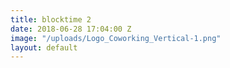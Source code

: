 ```yaml
---
title: blocktime 2
date: 2018-06-28 17:04:00 Z
image: "/uploads/Logo_Coworking_Vertical-1.png"
layout: default
---
```


